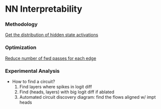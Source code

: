 # NN Interpretability

### Methodology

[Get the distribution of hidden state activations](NN%20Interpretability%207fcd57f701554addb98bd2c3762f8b8f/Get%20the%20distribution%20of%20hidden%20state%20activations%206b781605c3b54956a2f96151d7efb2da.md)

### Optimization

[Reduce number of fwd passes for each edge](NN%20Interpretability%207fcd57f701554addb98bd2c3762f8b8f/Reduce%20number%20of%20fwd%20passes%20for%20each%20edge%20fb82dbccd62441f0a5a81b6c28368aa4.md)

### Experimental Analysis

- How to find a circuit?
    1. Find layers where spikes in logit diff
    2. Find (heads, layers) with big logit diff if ablated
    3. Automated circuit discovery diagram: find the flows aligned w/ impt heads